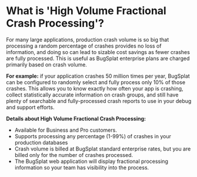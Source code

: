 # What is 'High Volume Fractional Crash Processing'?

For many large applications, production crash volume is so big that processing a random percentage of crashes provides no loss of information, and doing so can lead to sizable cost savings as fewer crashes are fully processed.  This is useful as BugSplat enterprise plans are charged primarily based on crash volume.

**For example:** if your application crashes 50 million times per year, BugSplat can be configured to randomly select and fully process only 10% of those crashes.  This allows you to know exactly how often your app is crashing, collect statistically accurate information on crash groups, and still have plenty of searchable and fully-processed crash reports to use in your debug and support efforts.

**Details about High Volume Fractional Crash Processing:**

* Available for Business and Pro customers.
* Supports processing any percentage (1-99%) of crashes in your production databases&#x20;
* Crash volume is billed at BugSplat standard enterprise rates, but you are billed only for the number of crashes processed.
* The BugSplat web application will display fractional processing information so your team has visibility into the process.
